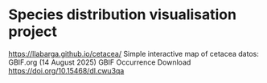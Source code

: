 # Species distribution visualisation project
https://llabarga.github.io/cetacea/
Simple interactive map of cetacea
datos: GBIF.org (14 August 2025) GBIF Occurrence Download  https://doi.org/10.15468/dl.cwu3qa
